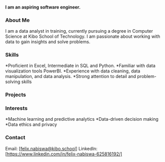 
#### I am an aspiring software engineer.

### About Me
I am a data analyst in training, currently pursuing a degree in Computer Science at Kibo School of Technology. I am passionate about working with data to gain insights and solve problems.

### Skills

*Proficient in Excel, Intermediate in SQL and Python. *Familiar with data visualization tools PowerBI. *Experience with data cleaning, data manipulation, and data analysis. *Strong attention to detail and problem-solving skills
### Projects


### Interests
*Machine learning and predictive analytics
*Data-driven decision making
*Data ethics and privacy

### Contact
Email: [felix.nabiswa@kibo.school]
LinkedIn: [https://www.linkedin.com/in/felix-nabiswa-625816192/]
